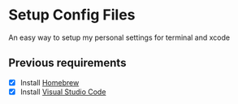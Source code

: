 # Setup Config Files

An easy way to setup my personal settings for terminal and xcode

## Previous requirements

- [x]  Install [Homebrew](https://brew.sh/)
- [x] Install [Visual Studio Code](https://code.visualstudio.com)